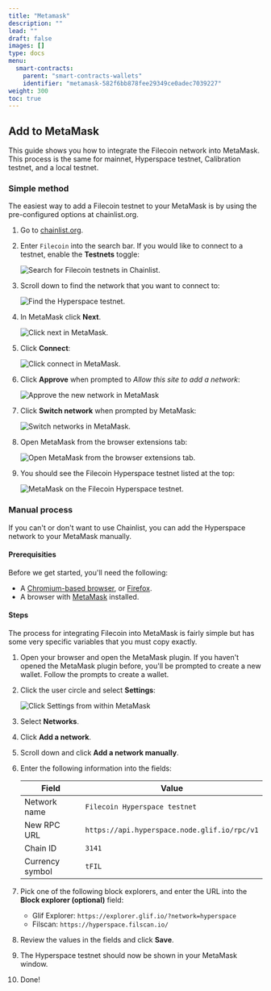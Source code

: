 ```yaml
---
title: "Metamask"
description: ""
lead: ""
draft: false
images: []
type: docs
menu:
  smart-contracts:
    parent: "smart-contracts-wallets"
    identifier: "metamask-582f6bb878fee29349ce0adec7039227"
weight: 300
toc: true
---
```


## Add to MetaMask

This guide shows you how to integrate the Filecoin network into MetaMask. This process is the same for mainnet, Hyperspace testnet, Calibration testnet, and a local testnet.

### Simple method

The easiest way to add a Filecoin testnet to your MetaMask is by using the pre-configured options at chainlist.org.

1. Go to [chainlist.org](https://chainlist.org/).
1. Enter `Filecoin` into the search bar. If you would like to connect to a testnet, enable the **Testnets** toggle:

    ![Search for Filecoin testnets in Chainlist.](chainlist-search-for-filecoin-testnets.png)

1. Scroll down to find the network that you want to connect to:

    ![Find the Hyperspace testnet.](chainlist-select-hyperspace.png)

1. In MetaMask click **Next**.

    ![Click next in MetaMask.](chainlist-connect-with-metamask.png)

1. Click **Connect**:

    ![Click connect in MetaMask.](chainlist-click-connect-in-metamask.png)

1. Click **Approve** when prompted to _Allow this site to add a network_:

    ![Approve the new network in MetaMask](chainlist-approve-new-network.png)

1. Click **Switch network** when prompted by MetaMask:

    ![Switch networks in MetaMask.](chainlist-switch-network.png)

1. Open MetaMask from the browser extensions tab:

    ![Open MetaMask from the browser extensions tab.](chainlist-open-metamask.png)

1. You should see the Filecoin Hyperspace testnet listed at the top:

    ![MetaMask on the Filecoin Hyperspace testnet.](chainlist-hyperspace-added.png)

### Manual process

If you can't or don't want to use Chainlist, you can add the Hyperspace network to your MetaMask manually.

#### Prerequisities

Before we get started, you'll need the following:

- A [Chromium-based browser](https://en.wikipedia.org/wiki/Chromium_web_browser#Browsers_based_on_Chromium), or [Firefox](https://www.mozilla.org/en-CA/firefox/products/).
- A browser with [MetaMask](https://metamask.io/) installed.

#### Steps

The process for integrating Filecoin into MetaMask is fairly simple but has some very specific variables that you must copy exactly.

1. Open your browser and open the MetaMask plugin. If you haven't opened the MetaMask plugin before, you'll be prompted to create a new wallet. Follow the prompts to create a wallet.
2. Click the user circle and select **Settings**:

    ![Click Settings from within MetaMask](manual-show-settings.jpg)

3. Select **Networks**.
4. Click **Add a network**.
5. Scroll down and click **Add a network manually**.
6. Enter the following information into the fields:

    | Field | Value |
    | --- | --- |
    | Network name | `Filecoin Hyperspace testnet` |
    | New RPC URL | `https://api.hyperspace.node.glif.io/rpc/v1` |
    | Chain ID | `3141` |
    | Currency symbol | `tFIL` |

7. Pick one of the following block explorers, and enter the URL into the **Block explorer (optional)** field:

    - Glif Explorer: `https://explorer.glif.io/?network=hyperspace`
    - Filscan: `https://hyperspace.filscan.io/`

8. Review the values in the fields and click **Save**.
9.  The Hyperspace testnet should now be shown in your MetaMask window.
10. Done!
